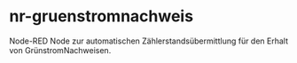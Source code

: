 # nr-gruenstromnachweis
Node-RED Node zur automatischen Zählerstandsübermittlung für den Erhalt von GrünstromNachweisen.
